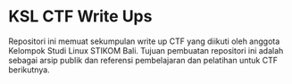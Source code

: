 # KSL CTF Write Ups

Repositori ini memuat sekumpulan write up CTF yang diikuti oleh anggota Kelompok Studi Linux STIKOM Bali. Tujuan pembuatan repositori ini adalah sebagai arsip publik dan referensi pembelajaran dan pelatihan untuk CTF berikutnya.
